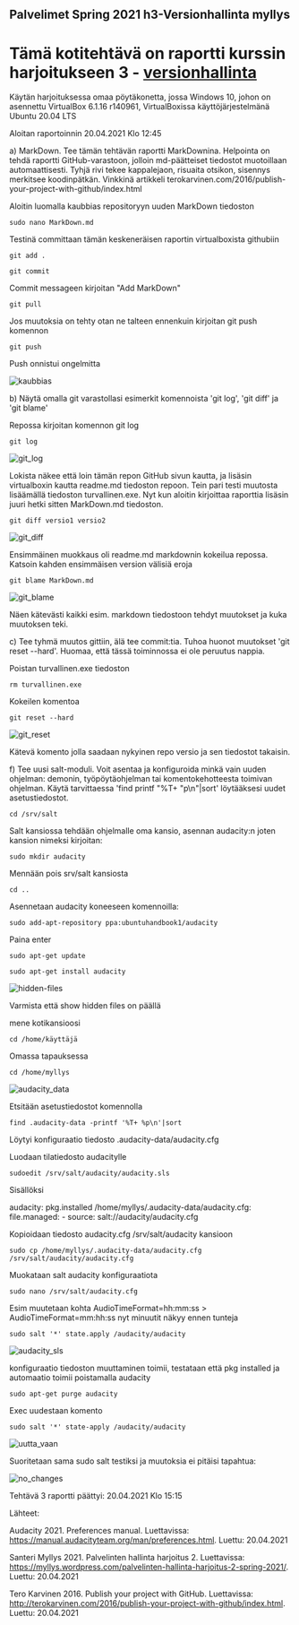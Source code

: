 ## Palvelimet Spring 2021 h3-Versionhallinta myllys

# Tämä kotitehtävä on raportti kurssin harjoitukseen 3 - [versionhallinta](https://terokarvinen.com/2021/configuration-management-systems-palvelinten-hallinta-ict4tn022-spring-2021/#h3-versionhallinta)

Käytän harjoituksessa omaa pöytäkonetta, jossa Windows 10, johon on asennettu VirtualBox 6.1.16 r140961,
VirtualBoxissa käyttöjärjestelmänä Ubuntu 20.04 LTS

Aloitan raportoinnin 20.04.2021 Klo 12:45

a) MarkDown. Tee tämän tehtävän raportti MarkDownina. Helpointa on tehdä raportti GitHub-varastoon,
jolloin md-päätteiset tiedostot muotoillaan automaattisesti. Tyhjä rivi tekee kappalejaon, risuaita otsikon,
sisennys merkitsee koodinpätkän. Vinkkinä artikkeli terokarvinen.com/2016/publish-your-project-with-github/index.html

Aloitin luomalla kaubbias repositoryyn uuden MarkDown tiedoston
	
	sudo nano MarkDown.md

Testinä committaan tämän keskeneräisen raportin virtualboxista githubiin

	git add .

	git commit

Commit messageen kirjoitan "Add MarkDown"

	git pull

Jos muutoksia on tehty otan ne talteen ennenkuin kirjoitan git push komennon

	git push

Push onnistui ongelmitta

![kaubbias](https://user-images.githubusercontent.com/64011606/115380597-676c6980-a1db-11eb-9880-3cab45ed548a.png)

b) Näytä omalla git varastollasi esimerkit komennoista 'git log', 'git diff' ja 'git blame'

Repossa kirjoitan komennon git log

	git log

![git_log](https://user-images.githubusercontent.com/64011606/115380538-558ac680-a1db-11eb-8444-36bf5bc3050a.png)

Lokista näkee että loin tämän repon GitHub sivun kautta, ja lisäsin virtualboxin kautta readme.md tiedoston repoon.
Tein pari testi muutosta lisäämällä tiedoston turvallinen.exe. Nyt kun aloitin kirjoittaa raporttia lisäsin juuri
hetki sitten MarkDown.md tiedoston.

	git diff versio1 versio2

![git_diff](https://user-images.githubusercontent.com/64011606/115381635-6be55200-a1dc-11eb-9fa0-41d31291b0ca.png)

Ensimmäinen muokkaus oli readme.md markdownin kokeilua repossa. Katsoin kahden ensimmäisen version välisiä eroja

	git blame MarkDown.md

![git_blame](https://user-images.githubusercontent.com/64011606/115382195-15c4de80-a1dd-11eb-80b5-cf6599ea288c.png)

Näen kätevästi kaikki esim. markdown tiedostoon tehdyt muutokset ja kuka muutoksen teki.

c) Tee tyhmä muutos gittiin, älä tee commit:tia. Tuhoa huonot muutokset 'git reset --hard'. Huomaa, että tässä toiminnossa ei ole peruutus nappia.

Poistan turvallinen.exe tiedoston
	
	rm turvallinen.exe
	
Kokeilen komentoa
	
	git reset --hard

![git_reset](https://user-images.githubusercontent.com/64011606/115383160-2cb80080-a1de-11eb-93d1-20dd0ef95b08.png)

Kätevä komento jolla saadaan nykyinen repo versio ja sen tiedostot takaisin.

f) Tee uusi salt-moduli. Voit asentaa ja konfiguroida minkä vain uuden ohjelman: demonin, työpöytäohjelman tai komentokehotteesta toimivan ohjelman. Käytä tarvittaessa 'find printf "%T+ "p\n"|sort' löytääksesi uudet asetustiedostot.

	cd /srv/salt
	
Salt kansiossa tehdään ohjelmalle oma kansio, asennan audacity:n joten kansion nimeksi kirjoitan:
	
	sudo mkdir audacity
	
Mennään pois srv/salt kansiosta
	
	cd ..
	
Asennetaan audacity koneeseen komennoilla:
	
	sudo add-apt-repository ppa:ubuntuhandbook1/audacity

Paina enter

	sudo apt-get update

	sudo apt-get install audacity
	
![hidden-files](https://user-images.githubusercontent.com/64011606/115387605-9a1a6000-a1e3-11eb-9f24-a0a4856a9229.png)	

Varmista että show hidden files on päällä

mene kotikansioosi

	cd /home/käyttäjä

Omassa tapauksessa

	cd /home/myllys

![audacity_data](https://user-images.githubusercontent.com/64011606/115387880-e9609080-a1e3-11eb-9433-5ac0f40d6b03.png)

Etsitään asetustiedostot komennolla

	find .audacity-data -printf '%T+ %p\n'|sort
	
Löytyi konfiguraatio tiedosto .audacity-data/audacity.cfg
	
Luodaan tilatiedosto audacitylle

	sudoedit /srv/salt/audacity/audacity.sls
	
Sisällöksi

audacity:
  pkg.installed
/home/myllys/.audacity-data/audacity.cfg:
  file.managed:
    - source: salt://audacity/audacity.cfg

Kopioidaan tiedosto audacity.cfg /srv/salt/audacity kansioon

	sudo cp /home/myllys/.audacity-data/audacity.cfg /srv/salt/audacity/audacity.cfg
	
Muokataan salt audacity konfiguraatiota

	sudo nano /srv/salt/audacity.cfg

Esim muutetaan kohta AudioTimeFormat=hh:mm:ss > AudioTimeFormat=mm:hh:ss nyt minuutit näkyy ennen tunteja

	sudo salt '*' state.apply /audacity/audacity
	
![audacity_sls](https://user-images.githubusercontent.com/64011606/115391878-a1903800-a1e8-11eb-81ed-067756eea447.png)

konfiguraatio tiedoston muuttaminen toimii, testataan että pkg installed ja automaatio toimii poistamalla audacity

	sudo apt-get purge audacity
	
Exec uudestaan komento 
	
	sudo salt '*' state-apply /audacity/audacity
	
![uutta_vaan](https://user-images.githubusercontent.com/64011606/115392894-bfaa6800-a1e9-11eb-820d-875803289688.png)

Suoritetaan sama sudo salt testiksi ja muutoksia ei pitäisi tapahtua:

![no_changes](https://user-images.githubusercontent.com/64011606/115393077-f5e7e780-a1e9-11eb-9126-570019c2828e.png)

Tehtävä 3 raportti päättyi: 20.04.2021 Klo 15:15

Lähteet: 

Audacity 2021. Preferences manual. Luettavissa: https://manual.audacityteam.org/man/preferences.html. Luettu: 20.04.2021

Santeri Myllys 2021. Palvelinten hallinta harjoitus 2. Luettavissa: https://myllys.wordpress.com/palvelinten-hallinta-harjoitus-2-spring-2021/. Luettu: 20.04.2021

Tero Karvinen 2016. Publish your project with GitHub. Luettavissa: http://terokarvinen.com/2016/publish-your-project-with-github/index.html. Luettu: 20.04.2021

